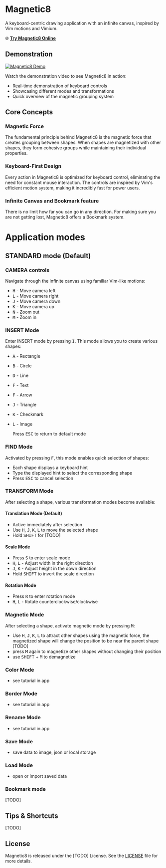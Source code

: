 # Magnetic8

A keyboard-centric drawing application with an infinite canvas, inspired by Vim motions and Vimium.

🌐 **[Try Magnetic8 Online](http://magnetic8.com.s3-website.eu-central-1.amazonaws.com/)**

## Demonstration
[![Magnetic8 Demo](https://img.youtube.com/vi/IQqJtjXmK10/0.jpg)](https://www.youtube.com/watch?v=IQqJtjXmK10 "Magnetic8 Demo")

Watch the demonstration video to see Magnetic8 in action:
- Real-time demonstration of keyboard controls
- Showcasing different modes and transformations
- Quick overview of the magnetic grouping system


## Core Concepts

### Magnetic Force
The fundamental principle behind Magnetic8 is the magnetic force that creates grouping between shapes. When shapes are magnetized with other shapes, they form cohesive groups while maintaining their individual properties.

### Keyboard-First Design
Every action in Magnetic8 is optimized for keyboard control, eliminating the need for constant mouse interaction. The controls are inspired by Vim's efficient motion system, making it incredibly fast for power users.

### Infinite Canvas and Bookmark feature
There is no limit how far you can go in any direction. For making sure you are not getting lost, Magnetic8 offers a Bookmark system.

# Application modes

## STANDARD mode (Default)

### CAMERA controls
Navigate through the infinite canvas using familiar Vim-like motions:
- <kbd>H</kbd> - Move camera left
- <kbd>L</kbd> - Move camera right
- <kbd>J</kbd> - Move camera down
- <kbd>K</kbd> - Move camera up
- <kbd>N</kbd> - Zoom out
- <kbd>M</kbd> - Zoom in

### INSERT Mode
Enter INSERT mode by pressing <kbd>I</kbd>. This mode allows you to create various shapes:
- <kbd>A</kbd> - Rectangle
- <kbd>B</kbd> - Circle
- <kbd>D</kbd> - Line
- <kbd>F</kbd> - Text
- <kbd>F</kbd> - Arrow
- <kbd>J</kbd> - Triangle
- <kbd>K</kbd> - Checkmark
- <kbd>L</kbd> - Image

  Press <kbd>ESC</kbd> to return to default mode

### FIND Mode
Activated by pressing <kbd>F</kbd>, this mode enables quick selection of shapes:
- Each shape displays a keyboard hint
- Type the displayed hint to select the corresponding shape
- Press <kbd>ESC</kbd> to cancel selection

### TRANSFORM Mode
After selecting a shape, various transformation modes become available:

#### Translation Mode (Default)
- Active immediately after selection
- Use <kbd>H</kbd>, <kbd>J</kbd>, <kbd>K</kbd>, <kbd>L</kbd> to move the selected shape
- Hold <kbd>SHIFT</kbd> for [TODO]
#### Scale Mode
- Press <kbd>S</kbd> to enter scale mode
- <kbd>H</kbd>, <kbd>L</kbd> - Adjust width in the right direction
- <kbd>J</kbd>, <kbd>K</kbd> - Adjust height in the down direction
- Hold <kbd>SHIFT</kbd> to invert the scale direction

#### Rotation Mode
- Press <kbd>R</kbd> to enter rotation mode
- <kbd>H</kbd>, <kbd>L</kbd> - Rotate counterclockwise/clockwise

### Magnetic Mode
After selecting a shape, activate magnetic mode by pressing <kbd>M</kbd>:

- Use <kbd>H</kbd>, <kbd>J</kbd>, <kbd>K</kbd>, <kbd>L</kbd> to attract other shapes using the magnetic force, the magnetized shape will change the position to be near the parent shape [TODO]
- press <kbd>M</kbd> again to magnetize other shapes without changing their position
- use <kbd>SHIFT</kbd> + <kbd>M</kbd> to demagnetize 

### Color Mode
- see tutorial in app

### Border Mode 
- see tutorial in app

### Rename Mode
- see tutorial in app

### Save Mode
- save data to image, json or local storage

### Load Mode
- open or import saved data

### Bookmark mode
[TODO]

## Tips & Shortcuts
[TODO]


## License

Magnetic8 is released under the [TODO] License. See the [LICENSE](LICENSE) file for more details.